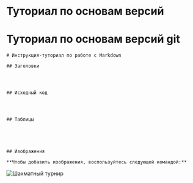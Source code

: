 # Туториал по основам версий
# Туториал по основам версий git

```
# Инструкция-туториал по работе с Markdown

## Заголовки




## Исходный код




## Таблицы





## Изображения

**Чтобы добавить изображения, воспользуйтесь следующей командой:**

```
![Шахматный турнир](https://муром24.рф/uploads/posts/2023-05/1685428011_izobrazhenie_2023-05-30_092542485.png)


